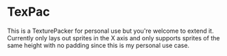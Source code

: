 <h1>TexPac</h1>
<p>This is a TexturePacker for personal use but you're welcome to extend it. Currently only lays out sprites in the X axis and only supports sprites of the same height with no padding since this is my personal use case.</p>
